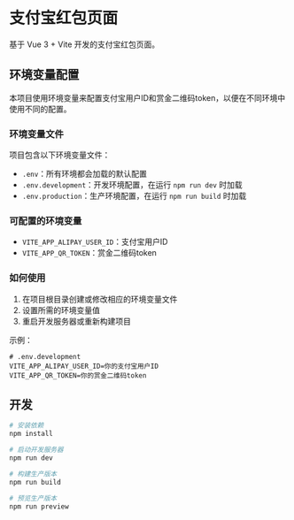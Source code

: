# 支付宝红包页面

基于 Vue 3 + Vite 开发的支付宝红包页面。

## 环境变量配置

本项目使用环境变量来配置支付宝用户ID和赏金二维码token，以便在不同环境中使用不同的配置。

### 环境变量文件

项目包含以下环境变量文件：

- `.env`：所有环境都会加载的默认配置
- `.env.development`：开发环境配置，在运行 `npm run dev` 时加载
- `.env.production`：生产环境配置，在运行 `npm run build` 时加载

### 可配置的环境变量

- `VITE_APP_ALIPAY_USER_ID`：支付宝用户ID
- `VITE_APP_QR_TOKEN`：赏金二维码token

### 如何使用

1. 在项目根目录创建或修改相应的环境变量文件
2. 设置所需的环境变量值
3. 重启开发服务器或重新构建项目

示例：

```
# .env.development
VITE_APP_ALIPAY_USER_ID=你的支付宝用户ID
VITE_APP_QR_TOKEN=你的赏金二维码token
```

## 开发

```bash
# 安装依赖
npm install

# 启动开发服务器
npm run dev

# 构建生产版本
npm run build

# 预览生产版本
npm run preview
```
